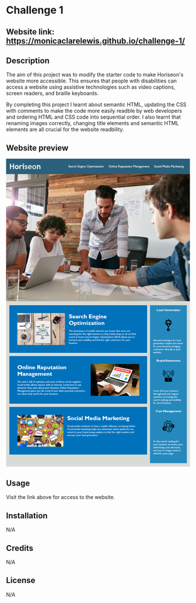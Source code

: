 # Challenge 1

## Website link: https://monicaclarelewis.github.io/challenge-1/

## Description
The aim of this project was to modify the starter code to make Horiseon's website more accessible. This ensures that people with disabilities can access a website using assistive technologies such as video captions, screen readers, and braille keyboards. 

By completing this project I learnt about semantic HTML, updating the CSS with comments to make the code more easily readble by web developers and ordering HTML and CSS code into sequential order. I also learnt that renaming images correctly, changing title elements and semantic HTML elements are all crucial for the website readbility.


## Website preview

![The Horiseon webpage includes a navigation bar, a header image, and cards with text and images at the bottom of the page.](Assets/01-html-css-git-challenge-demo.png)

## Usage

Visit the link above for access to the website.

## Installation

N/A


## Credits

N/A


## License

N/A

